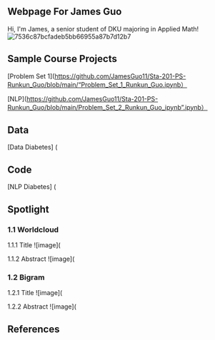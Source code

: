 ## Webpage For James Guo

Hi, I'm James, a senior student of DKU majoring in Applied Math!
![7536c87bcfadeb5bb66955a87b7d12b7](https://user-images.githubusercontent.com/99957590/216755493-f5449cdf-a50d-47ae-8e99-a1e58ddef011.jpeg)

## Sample Course Projects

[Problem Set 1](https://github.com/JamesGuo11/Sta-201-PS-Runkun_Guo/blob/main/“Problem_Set_1_Runkun_Guo.ipynb）

[NLP](https://github.com/JamesGuo11/Sta-201-PS-Runkun_Guo/blob/main/Problem_Set_2_Runkun_Guo_ipynb”.ipynb）

## Data
[Data Diabetes] (

## Code
[NLP Diabetes] (

## Spotlight

### 1.1 Worldcloud

1.1.1 Title
![image](

1.1.2 Abstract
![image](

### 1.2 Bigram

1.2.1 Title
![image](

1.2.2 Abstract
![image](

## References


